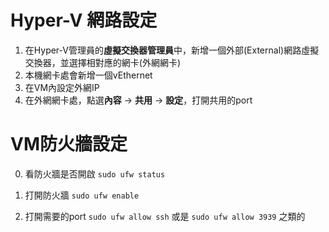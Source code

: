 # Hyper-V 網路設定

1. 在Hyper-V管理員的**虛擬交換器管理員**中，新增一個外部(External)網路虛擬交換器，並選擇相對應的網卡(外網網卡)
2. 本機網卡處會新增一個vEthernet
3. 在VM內設定外網IP
4. 在外網網卡處，點選**內容** -> **共用** -> **設定**，打開共用的port

# VM防火牆設定
0. 看防火牆是否開啟
`sudo ufw status`

1. 打開防火牆
`sudo ufw enable`

2. 打開需要的port
`sudo ufw allow ssh` 或是 `sudo ufw allow 3939` 之類的
